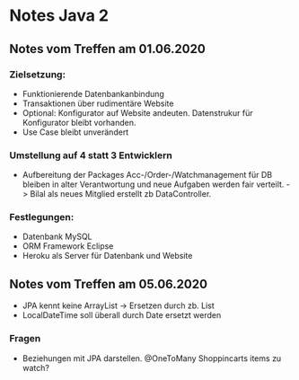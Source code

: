 # Notes Java 2
## Notes vom Treffen am 01.06.2020

### Zielsetzung:
- Funktionierende Datenbankanbindung
- Transaktionen über rudimentäre Website
- Optional: Konfigurator auf Website andeuten. Datenstrukur für Konfigurator bleibt vorhanden.
- Use Case bleibt unverändert

### Umstellung auf 4 statt 3 Entwicklern
- Aufbereitung der Packages Acc-/Order-/Watchmanagement für DB bleiben in alter Verantwortung und neue Aufgaben werden fair verteilt.
  -> Bilal als neues Mitglied erstellt zb DataController.


### Festlegungen:
- Datenbank MySQL
- ORM Framework Eclipse
- Heroku als Server für Datenbank und Website

## Notes vom Treffen am 05.06.2020
- JPA kennt keine ArrayList -> Ersetzen durch zb. List
- LocalDateTime soll überall durch Date ersetzt werden
### Fragen
- Beziehungen mit JPA darstellen. @OneToMany Shoppincarts items zu watch?

